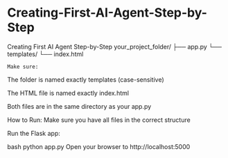 # Creating-First-AI-Agent-Step-by-Step
Creating First AI Agent Step-by-Step
your_project_folder/
├── app.py
└── templates/
    └── index.html

    Make sure:

The folder is named exactly templates (case-sensitive)

The HTML file is named exactly index.html

Both files are in the same directory as your app.py

How to Run:
Make sure you have all files in the correct structure

Run the Flask app:

bash
python app.py
Open your browser to http://localhost:5000


